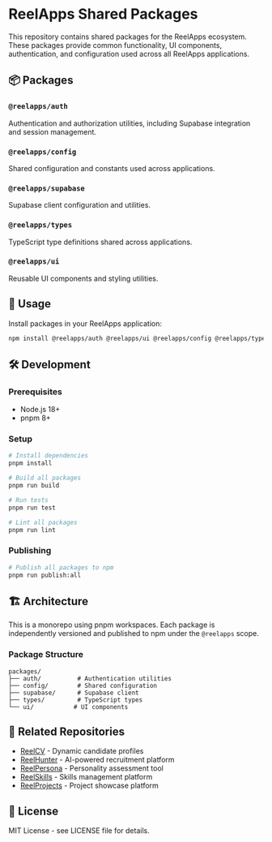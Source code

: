 # ReelApps Shared Packages

This repository contains shared packages for the ReelApps ecosystem. These packages provide common functionality, UI components, authentication, and configuration used across all ReelApps applications.

## 📦 Packages

### `@reelapps/auth`
Authentication and authorization utilities, including Supabase integration and session management.

### `@reelapps/config`
Shared configuration and constants used across applications.

### `@reelapps/supabase`
Supabase client configuration and utilities.

### `@reelapps/types`
TypeScript type definitions shared across applications.

### `@reelapps/ui`
Reusable UI components and styling utilities.

## 🚀 Usage

Install packages in your ReelApps application:

```bash
npm install @reelapps/auth @reelapps/ui @reelapps/config @reelapps/types @reelapps/supabase
```

## 🛠️ Development

### Prerequisites
- Node.js 18+
- pnpm 8+

### Setup
```bash
# Install dependencies
pnpm install

# Build all packages
pnpm run build

# Run tests
pnpm run test

# Lint all packages
pnpm run lint
```

### Publishing
```bash
# Publish all packages to npm
pnpm run publish:all
```

## 🏗️ Architecture

This is a monorepo using pnpm workspaces. Each package is independently versioned and published to npm under the `@reelapps` scope.

### Package Structure
```
packages/
├── auth/          # Authentication utilities
├── config/        # Shared configuration
├── supabase/      # Supabase client
├── types/         # TypeScript types
└── ui/           # UI components
```

## 🔗 Related Repositories

- [ReelCV](https://github.com/NathiDhliso/ReelCV) - Dynamic candidate profiles
- [ReelHunter](https://github.com/NathiDhliso/ReelHunter) - AI-powered recruitment platform
- [ReelPersona](https://github.com/NathiDhliso/ReelPersona) - Personality assessment tool
- [ReelSkills](https://github.com/NathiDhliso/ReelSkills) - Skills management platform
- [ReelProjects](https://github.com/NathiDhliso/ReelProjects) - Project showcase platform

## 📄 License

MIT License - see LICENSE file for details. 